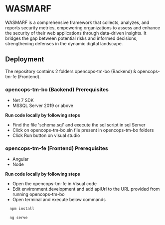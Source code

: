 
# WASMARF

WASMARF is a comprehensive framework that collects, analyzes, and reports security metrics, empowering organizations to assess and enhance the security of their web applications through data-driven insights. It bridges the gap between potential risks and informed decisions, strengthening defenses in the dynamic digital landscape.

## Deployment

The repository contains 2 folders opencops-tm-bo (Backend) &  opencops-tm-fe (Frontend).

### opencops-tm-bo (Backend) Prerequisites

* Net 7 SDK
* MSSQL Server 2019 or above

**Run code locally by following steps**

* Find the file 'schema.sql' and execute the sql script in sql Server
* Click on opencops-tm-bo.sln file present in opencops-tm-bo folders
* Click Run button on visual studio


### opencops-tm-fe (Frontend) Prerequisites
* Angular
* Node

**Run code locally by following steps**

* Open the opencops-tm-fe in Visual code
* Edit environment.development and add apiUrl to the URL provided from running opencops-tm-bo
* Open terminal and execute below commands

```bash
  npm install
```
```bash
  ng serve
```

